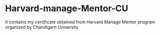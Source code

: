# Harvard-manage-Mentor-CU
It contains my certificate obtained from Harvard Manage Mentor program organized by Chandigarh University
